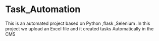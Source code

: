 # Task_Automation
This is an automated project based on Python ,flask ,Selenium   .In this project we upload an Excel file  and it created tasks Automatically in the CMS
